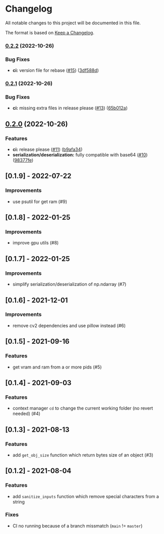 # Changelog

All notable changes to this project will be documented in this file.

The format is based on [Keep a Changelog](http://keepachangelog.com/en/1.0.0/).


### [0.2.2](https://github.com/SquareFactory/archipel-utils/compare/v0.2.1...v0.2.2) (2022-10-26)


### Bug Fixes

* **ci:** version file for rebase ([#15](https://github.com/SquareFactory/archipel-utils/issues/15)) ([3df588d](https://github.com/SquareFactory/archipel-utils/commit/3df588d8cc7f6a9f631fc2a01e52edfdcbe3c3f0))

### [0.2.1](https://github.com/SquareFactory/archipel-utils/compare/v0.2.0...v0.2.1) (2022-10-26)


### Bug Fixes

* **ci:** missing extra files in release please ([#13](https://github.com/SquareFactory/archipel-utils/issues/13)) ([65b012a](https://github.com/SquareFactory/archipel-utils/commit/65b012a415257e277a3229a679c693428b55d8bb))

## [0.2.0](https://github.com/SquareFactory/archipel-utils/compare/v0.1.8...v0.2.0) (2022-10-26)


### Features

* **ci:** release please ([#11](https://github.com/SquareFactory/archipel-utils/issues/11)) ([b9afa34](https://github.com/SquareFactory/archipel-utils/commit/b9afa3493936aef0642989c7ebeca35c3f52f7d2))
* **serialization/deserialization:** fully compatible with base64 ([#10](https://github.com/SquareFactory/archipel-utils/issues/10)) ([98377fe](https://github.com/SquareFactory/archipel-utils/commit/98377fecdad5ca27a1087076019dce8f014724ea))

## [0.1.9] - 2022-07-22

### Improvements

- use psutil for get ram (#9)

## [0.1.8] - 2022-01-25

### Improvements

- improve gpu utils (#8)


## [0.1.7] - 2022-01-25

### Improvements

- simplify serialization/deserialization of np.ndarray (#7)


## [0.1.6] - 2021-12-01

### Improvements

- remove cv2 dependencies and use pillow instead (#6)


## [0.1.5] - 2021-09-16

### Features

- get vram and ram from a or more pids (#5)


## [0.1.4] - 2021-09-03

### Features

- context manager `cd` to change the current working folder (no revert needed) (#4)


## [0.1.3] - 2021-08-13

### Features

- add `get_obj_size` function which return bytes size of an object (#3)


## [0.1.2] - 2021-08-04

### Features

- add `sanitize_inputs` function which remove special characters from a string

### Fixes

- CI no running because of a branch missmatch (`main` != `master`)
